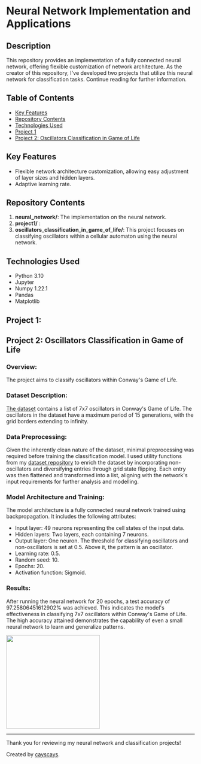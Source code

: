 # Neural Network Implementation and Applications

## Description
This repository provides an implementation of a fully connected neural network, offering flexible customization of network architecture. As the creator of this repository, I've developed two projects that utilize this neural network for classification tasks. Continue reading for further information.

## Table of Contents
- [Key Features](#key-features)
- [Repository Contents](#repository-contents)
- [Technologies Used](#technologies-used)
- [Project 1](#project-1)
- [Project 2: Oscillators Classification in Game of Life](#project-2-oscillators-classification-in-game-of-life)

## Key Features
- Flexible network architecture customization, allowing easy adjustment of layer sizes and hidden layers.
- Adaptive learning rate.


## Repository Contents
1. **neural_network/**: The implementation on the neural network.
2. **project1/** :
3. **oscillators_classification_in_game_of_life/**: This project focuses on classifying oscillators within a cellular automaton using the neural network.


## Technologies Used
- Python 3.10
- Jupyter
- Numpy 1.22.1
- Pandas
- Matplotlib

## Project 1:

## Project 2: Oscillators Classification in Game of Life
### Overview:
The project aims to classify oscillators within Conway's Game of Life. 

### Dataset Description:
[The dataset](https://github.com/cayscays/oscillators-7x7-dataset-game-of-life/) contains a list of 7x7 oscillators in Conway's Game of Life. The oscillators in the dataset have a maximum period of 15 generations, with the grid borders extending to infinity.

### Data Preprocessing:
Given the inherently clean nature of the dataset, minimal preprocessing was required before training the classification model. I used utility functions from my [dataset repository](https://github.com/cayscays/oscillators-7x7-dataset-game-of-life/tree/main/data_management) to enrich the dataset by incorporating non-oscillators and diversifying entries through grid state flipping. Each entry was then flattened and transformed into a list, aligning with the network's input requirements for further analysis and modelling.

### Model Architecture and Training:
The model architecture is a fully connected neural network trained using backpropagation. It includes the following attributes:
- Input layer: 49 neurons representing the cell states of the input data.
- Hidden layers: Two layers, each containing 7 neurons.
- Output layer: One neuron. The threshold for classifying oscillators and non-oscillators is set at 0.5. Above it, the pattern is an oscillator.
- Learning rate: 0.5.
- Random seed: 10.
- Epochs: 20.
- Activation function: Sigmoid.

### Results:
After running the neural network for 20 epochs, a test accuracy of 97.25806451612902% was achieved. This indicates the model's effectiveness in classifying 7x7 oscillators within Conway's Game of Life. The high accuracy attained demonstrates the capability of even a small neural network to learn and generalize patterns.

<img src="https://github.com/cayscays/neural-network-from-scratch/assets/116169018/0ef775ea-6ce7-4a01-9b4f-902925f3d693"  height="250">


---
Thank you for reviewing my neural network and classification projects!

Created by [cayscays](https://github.com/cayscays/).
